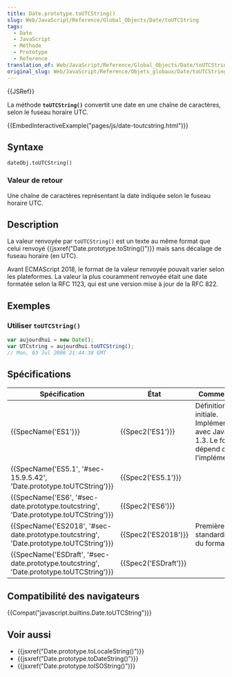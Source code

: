 ```yaml
---
title: Date.prototype.toUTCString()
slug: Web/JavaScript/Reference/Global_Objects/Date/toUTCString
tags:
  - Date
  - JavaScript
  - Méthode
  - Prototype
  - Reference
translation_of: Web/JavaScript/Reference/Global_Objects/Date/toUTCString
original_slug: Web/JavaScript/Reference/Objets_globaux/Date/toUTCString
---
```

{{JSRef}}

La méthode **`toUTCString()`** convertit une date en une chaîne de caractères, selon le fuseau horaire UTC.

{{EmbedInteractiveExample("pages/js/date-toutcstring.html")}}

## Syntaxe

    dateObj.toUTCString()

### Valeur de retour

Une chaîne de caractères représentant la date indiquée selon le fuseau horaire UTC.

## Description

La valeur renvoyée par `toUTCString()` est un texte au même format que celui renvoyé {{jsxref("Date.prototype.toString()")}} mais sans décalage de fuseau horaire (en UTC).

Avant ECMAScript 2018, le format de la valeur renvoyée pouvait varier selon les plateformes. La valeur la plus couramment renvoyée était une date formatée selon la RFC 1123, qui est une version mise à jour de la RFC 822.

## Exemples

### Utiliser `toUTCString()`

```js
var aujourdhui = new Date();
var UTCstring = aujourdhui.toUTCString();
// Mon, 03 Jul 2006 21:44:38 GMT
```

## Spécifications

| Spécification                                                                                                        | État                         | Commentaires                                                                                |
| -------------------------------------------------------------------------------------------------------------------- | ---------------------------- | ------------------------------------------------------------------------------------------- |
| {{SpecName('ES1')}}                                                                                             | {{Spec2('ES1')}}         | Définition initiale. Implémentée avec JavaScript 1.3. Le format dépend de l'implémentation. |
| {{SpecName('ES5.1', '#sec-15.9.5.42', 'Date.prototype.toUTCString')}}                         | {{Spec2('ES5.1')}}     |                                                                                             |
| {{SpecName('ES6', '#sec-date.prototype.toutcstring', 'Date.prototype.toUTCString')}}     | {{Spec2('ES6')}}         |                                                                                             |
| {{SpecName('ES2018', '#sec-date.prototype.toutcstring', 'Date.prototype.toUTCString')}} | {{Spec2('ES2018')}}     | Première standardisation du format                                                          |
| {{SpecName('ESDraft', '#sec-date.prototype.toutcstring', 'Date.prototype.toUTCString')}} | {{Spec2('ESDraft')}} |                                                                                             |

## Compatibilité des navigateurs

{{Compat("javascript.builtins.Date.toUTCString")}}

## Voir aussi

- {{jsxref("Date.prototype.toLocaleString()")}}
- {{jsxref("Date.prototype.toDateString()")}}
- {{jsxref("Date.prototype.toISOString()")}}
